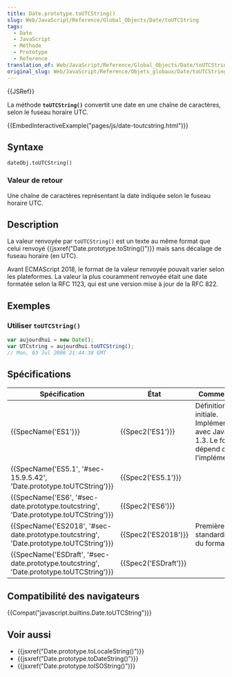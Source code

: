 ```yaml
---
title: Date.prototype.toUTCString()
slug: Web/JavaScript/Reference/Global_Objects/Date/toUTCString
tags:
  - Date
  - JavaScript
  - Méthode
  - Prototype
  - Reference
translation_of: Web/JavaScript/Reference/Global_Objects/Date/toUTCString
original_slug: Web/JavaScript/Reference/Objets_globaux/Date/toUTCString
---
```

{{JSRef}}

La méthode **`toUTCString()`** convertit une date en une chaîne de caractères, selon le fuseau horaire UTC.

{{EmbedInteractiveExample("pages/js/date-toutcstring.html")}}

## Syntaxe

    dateObj.toUTCString()

### Valeur de retour

Une chaîne de caractères représentant la date indiquée selon le fuseau horaire UTC.

## Description

La valeur renvoyée par `toUTCString()` est un texte au même format que celui renvoyé {{jsxref("Date.prototype.toString()")}} mais sans décalage de fuseau horaire (en UTC).

Avant ECMAScript 2018, le format de la valeur renvoyée pouvait varier selon les plateformes. La valeur la plus couramment renvoyée était une date formatée selon la RFC 1123, qui est une version mise à jour de la RFC 822.

## Exemples

### Utiliser `toUTCString()`

```js
var aujourdhui = new Date();
var UTCstring = aujourdhui.toUTCString();
// Mon, 03 Jul 2006 21:44:38 GMT
```

## Spécifications

| Spécification                                                                                                        | État                         | Commentaires                                                                                |
| -------------------------------------------------------------------------------------------------------------------- | ---------------------------- | ------------------------------------------------------------------------------------------- |
| {{SpecName('ES1')}}                                                                                             | {{Spec2('ES1')}}         | Définition initiale. Implémentée avec JavaScript 1.3. Le format dépend de l'implémentation. |
| {{SpecName('ES5.1', '#sec-15.9.5.42', 'Date.prototype.toUTCString')}}                         | {{Spec2('ES5.1')}}     |                                                                                             |
| {{SpecName('ES6', '#sec-date.prototype.toutcstring', 'Date.prototype.toUTCString')}}     | {{Spec2('ES6')}}         |                                                                                             |
| {{SpecName('ES2018', '#sec-date.prototype.toutcstring', 'Date.prototype.toUTCString')}} | {{Spec2('ES2018')}}     | Première standardisation du format                                                          |
| {{SpecName('ESDraft', '#sec-date.prototype.toutcstring', 'Date.prototype.toUTCString')}} | {{Spec2('ESDraft')}} |                                                                                             |

## Compatibilité des navigateurs

{{Compat("javascript.builtins.Date.toUTCString")}}

## Voir aussi

- {{jsxref("Date.prototype.toLocaleString()")}}
- {{jsxref("Date.prototype.toDateString()")}}
- {{jsxref("Date.prototype.toISOString()")}}
